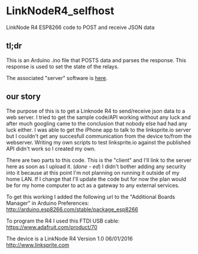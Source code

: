 # LinkNodeR4_selfhost
LinkNode R4 ESP8266 code to POST and receive JSON data

## tl;dr
This is an Arduino .ino file that POSTS data and parses
the response. This response is used to set the state of
the relays.

The associated "server" software is
[here](https://github.com/keithpjolley/LinkNodeR4_selfhost).

## our story
The purpose of this is to get a Linknode R4 to send/receive json
data to a web server. I tried to get the sample code/API working
without any luck and after much googling came to the conclusion
that nobody else had had any luck either. I was able to get the
iPhone app to talk to the linksprite.io server but I couldn't get
any succesfull communication from the device to/from the webserver.
Writing my own scripts to test linksprite.io against the published
API didn't work so I created my own.

There are two parts to this code. This is the "client" and I'll
link to the server here as soon as I upload it. (*done - ed*)
I didn't bother adding any security into it because at this point
I'm not planning on running it outside of my home LAN. If I change
that I'll update the code but for now the plan would be for my
home computer to act as a gateway to any external services.

To get this working I added the following url to the "Additional
Boards Manager" in Arduino Preferences:<br>
http://arduino.esp8266.com/stable/package_esp8266

To program the R4 I used this FTDI USB cable:<br>
https://www.adafruit.com/product/70

The device is a LinkNode R4 Version 1.0 06/01/2016
http://www.linksprite.com
